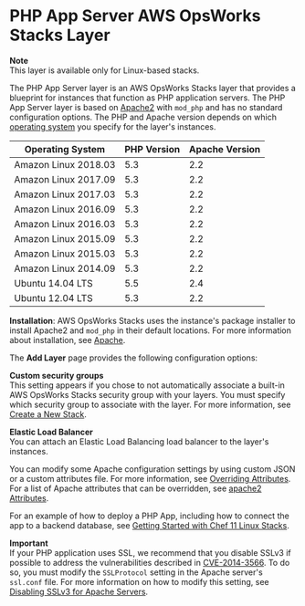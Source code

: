 # PHP App Server AWS OpsWorks Stacks Layer<a name="workinglayers-php"></a>

**Note**  
This layer is available only for Linux\-based stacks\.

The PHP App Server layer is an AWS OpsWorks Stacks layer that provides a blueprint for instances that function as PHP application servers\. The PHP App Server layer is based on [Apache2](http://httpd.apache.org/) with `mod_php` and has no standard configuration options\. The PHP and Apache version depends on which [operating system](workinginstances-os.md) you specify for the layer's instances\. 


| Operating System | PHP Version | Apache Version | 
| --- | --- | --- | 
| Amazon Linux 2018\.03 | 5\.3 | 2\.2 | 
| Amazon Linux 2017\.09 | 5\.3 | 2\.2 | 
| Amazon Linux 2017\.03 | 5\.3 | 2\.2 | 
| Amazon Linux 2016\.09 | 5\.3 | 2\.2 | 
| Amazon Linux 2016\.03 | 5\.3 | 2\.2 | 
| Amazon Linux 2015\.09 | 5\.3 | 2\.2 | 
| Amazon Linux 2015\.03 | 5\.3 | 2\.2 | 
| Amazon Linux 2014\.09 | 5\.3 | 2\.2 | 
| Ubuntu 14\.04 LTS | 5\.5 | 2\.4 | 
| Ubuntu 12\.04 LTS | 5\.3 | 2\.2 | 

**Installation**: AWS OpsWorks Stacks uses the instance's package installer to install Apache2 and `mod_php` in their default locations\. For more information about installation, see [Apache](http://httpd.apache.org/)\.

The **Add Layer** page provides the following configuration options:

**Custom security groups**  
This setting appears if you chose to not automatically associate a built\-in AWS OpsWorks Stacks security group with your layers\. You must specify which security group to associate with the layer\. For more information, see [Create a New Stack](workingstacks-creating.md)\.

**Elastic Load Balancer**  
You can attach an Elastic Load Balancing load balancer to the layer's instances\.

You can modify some Apache configuration settings by using custom JSON or a custom attributes file\. For more information, see [Overriding Attributes](workingcookbook-attributes.md)\. For a list of Apache attributes that can be overridden, see [apache2 Attributes](attributes-recipes-apache.md)\.

For an example of how to deploy a PHP App, including how to connect the app to a backend database, see [Getting Started with Chef 11 Linux Stacks](gettingstarted.md)\.

**Important**  
If your PHP application uses SSL, we recommend that you disable SSLv3 if possible to address the vulnerabilities described in [CVE\-2014\-3566](http://www.cve.mitre.org/cgi-bin/cvename.cgi?name=CVE-2014-3566)\. To do so, you must modify the `SSLProtocol` setting in the Apache server's `ssl.conf` file\. For more information on how to modify this setting, see [Disabling SSLv3 for Apache Servers](layers-java.md#layers-java-sslv3)\.